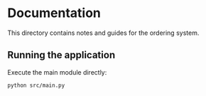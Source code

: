 # Documentation

This directory contains notes and guides for the ordering system.

## Running the application

Execute the main module directly:

```bash
python src/main.py
```
